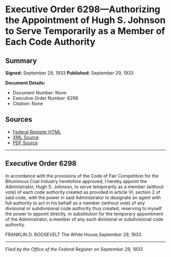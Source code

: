 # Executive Order 6298—Authorizing the Appointment of Hugh S. Johnson to Serve Temporarily as a Member of Each Code Authority

## Summary

**Signed:** September 29, 1933
**Published:** September 29, 1933

**Document Details:**
- Document Number: None
- Executive Order Number: 6298
- Citation: None

## Sources
- [Federal Register HTML](https://www.presidency.ucsb.edu/documents/executive-order-6298-authorizing-the-appointment-hugh-s-johnson-serve-temporarily-member)
- [XML Source](None)
- [PDF Source](None)

---

## Executive Order 6298

In accordance with the provisions of the Code of Fair Competition for the Bituminous Coal Industry heretofore approved, I hereby appoint the Administrator, Hugh S. Johnson, to serve temporarily as a member (without vote) of each code authority created as provided in article VI, section 2 of said code, with the power in said Administrator to designate an agent with full authority to act in his behalf as a member (without vote) of any divisional or subdivisional code authority thus created, reserving to myself the power to appoint directly, in substitution for the temporary appointment of the Administrator, a member of any such divisional or subdivisional code authority.

FRANKLIN D. ROOSEVELT
The White House,September 29, 1933.

---

*Filed by the Office of the Federal Register on September 29, 1933*
